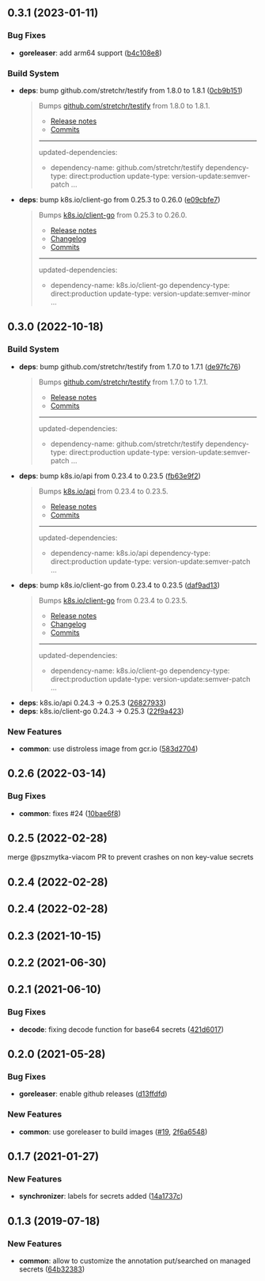 ## 0.3.1 (2023-01-11)


### Bug Fixes

* **goreleaser**: add arm64 support ([b4c108e8](https://github.com/postfinance/vault-kubernetes/commit/b4c108e8))


### Build System

* **deps**: bump github.com/stretchr/testify from 1.8.0 to 1.8.1 ([0cb9b151](https://github.com/postfinance/vault-kubernetes/commit/0cb9b151))
  > Bumps [github.com/stretchr/testify](https://github.com/stretchr/testify) from 1.8.0 to 1.8.1.
  > - [Release notes](https://github.com/stretchr/testify/releases)
  > - [Commits](https://github.com/stretchr/testify/compare/v1.8.0...v1.8.1)
  > 
  > ---
  > updated-dependencies:
  > - dependency-name: github.com/stretchr/testify
  >   dependency-type: direct:production
  >   update-type: version-update:semver-patch
  > ...
* **deps**: bump k8s.io/client-go from 0.25.3 to 0.26.0 ([e09cbfe7](https://github.com/postfinance/vault-kubernetes/commit/e09cbfe7))
  > Bumps [k8s.io/client-go](https://github.com/kubernetes/client-go) from 0.25.3 to 0.26.0.
  > - [Release notes](https://github.com/kubernetes/client-go/releases)
  > - [Changelog](https://github.com/kubernetes/client-go/blob/master/CHANGELOG.md)
  > - [Commits](https://github.com/kubernetes/client-go/compare/v0.25.3...v0.26.0)
  > 
  > ---
  > updated-dependencies:
  > - dependency-name: k8s.io/client-go
  >   dependency-type: direct:production
  >   update-type: version-update:semver-minor
  > ...



## 0.3.0 (2022-10-18)


### Build System

* **deps**: bump github.com/stretchr/testify from 1.7.0 to 1.7.1 ([de97fc76](https://github.com/postfinance/vault-kubernetes/commit/de97fc76))
  > Bumps [github.com/stretchr/testify](https://github.com/stretchr/testify) from 1.7.0 to 1.7.1.
  > - [Release notes](https://github.com/stretchr/testify/releases)
  > - [Commits](https://github.com/stretchr/testify/compare/v1.7.0...v1.7.1)
  > 
  > ---
  > updated-dependencies:
  > - dependency-name: github.com/stretchr/testify
  >   dependency-type: direct:production
  >   update-type: version-update:semver-patch
  > ...
* **deps**: bump k8s.io/api from 0.23.4 to 0.23.5 ([fb63e9f2](https://github.com/postfinance/vault-kubernetes/commit/fb63e9f2))
  > Bumps [k8s.io/api](https://github.com/kubernetes/api) from 0.23.4 to 0.23.5.
  > - [Release notes](https://github.com/kubernetes/api/releases)
  > - [Commits](https://github.com/kubernetes/api/compare/v0.23.4...v0.23.5)
  > 
  > ---
  > updated-dependencies:
  > - dependency-name: k8s.io/api
  >   dependency-type: direct:production
  >   update-type: version-update:semver-patch
  > ...
* **deps**: bump k8s.io/client-go from 0.23.4 to 0.23.5 ([daf9ad13](https://github.com/postfinance/vault-kubernetes/commit/daf9ad13))
  > Bumps [k8s.io/client-go](https://github.com/kubernetes/client-go) from 0.23.4 to 0.23.5.
  > - [Release notes](https://github.com/kubernetes/client-go/releases)
  > - [Changelog](https://github.com/kubernetes/client-go/blob/master/CHANGELOG.md)
  > - [Commits](https://github.com/kubernetes/client-go/compare/v0.23.4...v0.23.5)
  > 
  > ---
  > updated-dependencies:
  > - dependency-name: k8s.io/client-go
  >   dependency-type: direct:production
  >   update-type: version-update:semver-patch
  > ...
* **deps**: k8s.io/api 0.24.3 -> 0.25.3 ([26827933](https://github.com/postfinance/vault-kubernetes/commit/26827933))
* **deps**: k8s.io/client-go 0.24.3 -> 0.25.3 ([22f9a423](https://github.com/postfinance/vault-kubernetes/commit/22f9a423))


### New Features

* **common**: use distroless image from gcr.io ([583d2704](https://github.com/postfinance/vault-kubernetes/commit/583d2704))



## 0.2.6 (2022-03-14)


### Bug Fixes

* **common**: fixes #24 ([10bae6f8](https://github.com/postfinance/vault-kubernetes/commit/10bae6f8))



## 0.2.5 (2022-02-28)

merge @pszmytka-viacom PR to prevent crashes on non key-value secrets

## 0.2.4 (2022-02-28)

## 0.2.4 (2022-02-28)


## 0.2.3 (2021-10-15)



## 0.2.2 (2021-06-30)



## 0.2.1 (2021-06-10)


### Bug Fixes

* **decode**: fixing decode function for base64 secrets ([421d6017](https://github.com/postfinance/vault-kubernetes/commit/421d6017))



## 0.2.0 (2021-05-28)


### Bug Fixes

* **goreleaser**: enable github releases ([d13ffdfd](https://github.com/postfinance/vault-kubernetes/commit/d13ffdfd))


### New Features

* **common**: use goreleaser to build images ([#19](https://github.com/postfinance/vault-kubernetes/issues/19), [2f6a6548](https://github.com/postfinance/vault-kubernetes/commit/2f6a6548))



## 0.1.7 (2021-01-27)


### New Features

* **synchronizer**: labels for secrets added ([14a1737c](https://github.com/postfinance/vault-kubernetes/commit/14a1737c))



## 0.1.3 (2019-07-18)


### New Features

* **common**: allow to customize the annotation put/searched on managed secrets ([64b32383](https://github.com/postfinance/vault-kubernetes/commit/64b32383))
